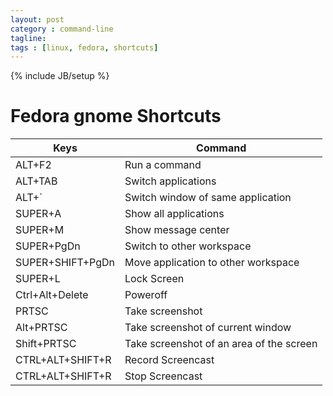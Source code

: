 ```yaml
---
layout: post
category : command-line
tagline:
tags : [linux, fedora, shortcuts]
---
```

{% include JB/setup %}

# Fedora gnome Shortcuts


Keys | Command
--- | ---
ALT+F2 | Run a command
ALT+TAB | Switch applications
ALT+` | Switch window of same application
SUPER+A | Show all applications
SUPER+M | Show message center
SUPER+PgDn | Switch to other workspace
SUPER+SHIFT+PgDn | Move application to other workspace
SUPER+L | Lock Screen
Ctrl+Alt+Delete | Poweroff
PRTSC | Take screenshot
Alt+PRTSC | Take screenshot of current window
Shift+PRTSC | Take screenshot of an area of the screen
CTRL+ALT+SHIFT+R | Record Screencast
CTRL+ALT+SHIFT+R | Stop Screencast
